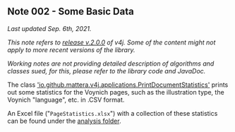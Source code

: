## Note 002 - Some Basic Data

_Last updated Sep. 6th, 2021._

_This note refers to [release v.2.0.0](https://github.com/mzattera/v4j/tree/v.2.0.0) of v4j.
Some of the content might not apply to more recent versions of the library._

_Working notes are not providing detailed description of algorithms and classes sued, for this, please refer to the 
library code and JavaDoc._

The class
['io.github.mattera.v4j.applications.PrintDocumentStatistics'](https://github.com/mzattera/v4j/blob/v.2.0.0/eclipse/io.github.mzattera.v4j-apps/src/main/java/io/github/mattera/v4j/applications/PrintDocumentStatistics.java)
prints out some statistics for the Voynich pages, such as the illustration type, the Voynich "language", etc. in .CSV format.

An Excel file ("`PageStatistics.xlsx`") with a collection of these statistics can be found under the
[analysis folder](https://github.com/mzattera/v4j/tree/v.2.0.0/resources/analysis).

